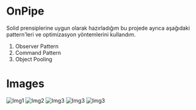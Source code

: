 # OnPipe

Solid prensiplerine uygun olarak hazırladığım bu projede ayrıca aşağıdaki pattern'leri ve optimizasyon yöntemlerini kullandım.

1.  Observer Pattern
2.  Command Pattern
3.  Object Pooling

# Images
![Img1](Assets/Images/1.PNG)
![Img2](Assets/Images/2.PNG)
![Img3](Assets/Images/3.PNG)
![Img3](Assets/Images/4.PNG)
![Img3](Assets/Images/5.PNG)


